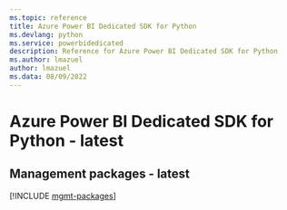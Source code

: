 ```yaml
---
ms.topic: reference
title: Azure Power BI Dedicated SDK for Python
ms.devlang: python
ms.service: powerbidedicated
description: Reference for Azure Power BI Dedicated SDK for Python
ms.author: lmazuel
author: lmazuel
ms.data: 08/09/2022
---
```

# Azure Power BI Dedicated SDK for Python - latest

## Management packages - latest
[!INCLUDE [mgmt-packages](power-bi-dedicated-mgmt-index.md)]